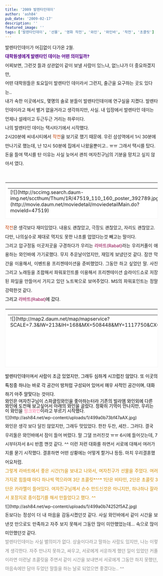 ```yaml
---
title: '2009 발렌타인데이'
author: 'ash84'
pub_date: '2009-02-17'
description: ''
featured_image: ''
tags: ['발렌타인데이', '선물', '영화 작전', '와인', '와인바', '작전', '초콜릿']
---
```



<span style="font-size: 11pt; "></span>

<div style="line-height: 2; "><span style="font-size: 11pt; ">발렌타인데이가 어김없이 다가온 2월. </span></div><span style="font-size: 11pt; ">  
</span>

<div style="line-height: 2; "><span style="COLOR: rgb(87,4,140)">  
<span style="font-size: 11pt; ">  
</span></span></div><span style="font-size: 11pt; ">  
</span>

<div style="line-height: 2; "><span style="FONT-WEIGHT: bold"><span style="color: rgb(87, 4, 140); font-size: 11pt; ">대학원생에게 발렌타인 데이는 어떤 의미일까? </span></span></div><span style="font-size: 11pt; ">  
</span>

<div style="line-height: 2; "><span style="font-size: 11pt; ">  
</span></div><span style="font-size: 11pt; ">  
</span>

<div style="line-height: 2; "><span style="font-size: 11pt; ">어찌보면, 그런것 들과 상관없이 같이 보낼 사람이 있느냐, 없느냐가 더 중요하겠지만, </span></div><span style="font-size: 11pt; ">  
</span>

<div style="line-height: 2; "><span style="font-size: 11pt; ">어떤 대학원들은 토요일이 발렌타인 데이라서 그런지, 출근을 요구하는 곳도 있다는.. </span></div><span style="font-size: 11pt; ">  
</span>

<div style="line-height: 2; "><span style="font-size: 11pt; ">  
</span></div><span style="font-size: 11pt; ">  
</span>

<div style="line-height: 2; "><span style="font-size: 11pt; ">내가 속한 이곳에서도, 몇명의 솔로 분들이 발렌타인데이에 연구실을 지켰다. 발렌타인데이라고 해서 별거 없을거라고 생각하지만, 사실. 내 입장에서 발렌타인 데이는 언제나 설레이고 두근두근 거리는 하루이다. </span></div><span style="font-size: 11pt; ">  
</span>

<div style="line-height: 2; "><span style="font-size: 11pt; ">  
</span></div><span style="font-size: 11pt; ">  
</span>

<div style="line-height: 2; "><span style="font-size: 11pt; line-height:2; ">나의 발렌타인 데이는 택시타기에서 시작했다. </span></div><span style="font-size: 11pt; ">  
</span>

<div style="line-height: 2; "><span style="font-size: 11pt; line-height:2;">2시20분에 씨네시티에서 </span><span style="color: rgb(200, 66, 5); font-size: 11pt; ">작전</span><span style="font-size: 11pt; ">을 보기로 했기 때문에. 우린 삼성역에서 1시 30분에 만나기로 했는데, 난 12시 50분에 집에서 나왔을뿐이고.. ㅠㅠ 그래서 택시를 탔다. 돈을 들여 택시를 탄 이유는 사실 늦어서 괜히 여자친구님의 기분을 망치고 싶지 않아서 였다.</span></div><span style="font-size: 11pt; ">  
</span>

<div style="line-height: 2; "><span style="font-size: 11pt; "> </span></div><span style="font-size: 11pt; ">  
</span>

<div style="line-height: 2; "><span style="font-size: 11pt; ">  
</span>  
<table border="0" category="cinema_detail" cellpadding="12" cellspacing="0" height="120" key="47519" openpost="false" style="BORDER-RIGHT: #f3f3f3 1px solid; BORDER-TOP: #f3f3f3 1px solid; BORDER-LEFT: #f3f3f3 1px solid; LINE-HEIGHT: 2;  BORDER-BOTTOM: #f3f3f3 1px solid; BACKGROUND-COLOR: #ffffff" width="374"><tbody><tr><td style="PADDING-BOTTOM: 0px"><span style="font-size: 11pt; ">  
</span>  
<table border="0" cellpadding="0" cellspacing="0" width="350"><tbody><tr><td valign="top" width="60">[![](http://sccimg.search.daum-img.net/sccthum/Thum/1R/47519_110_160_poster_392789.jpg)](http://movie.daum.net/moviedetail/moviedetailMain.do?movieId=47519)</td><td width="12"></td><td valign="top" width="278"><span style="font-size: 11pt; ">  
</span>  
<table border="0" cellpadding="0" cellspacing="0" width="100%"><tbody><tr><th align="left" colspan="2" height="18" valign="top"><span style="FONT-WEIGHT: bold; FONT-SIZE: 12px; OVERFLOW: hidden; FONT-FAMILY: 굴림,gulim,sans-serif; HEIGHT: 17px">[<span style="font-size: 11pt; ">작전</span>](http://movie.daum.net/moviedetail/moviedetailMain.do?movieId=47519)</span><span style="font-size: 11pt; "></span></th></tr><tr><td align="left" height="18" valign="top" width="40"><span style="font-size: 11pt; color: rgb(153, 153, 153); font-family: 굴림, gulim, sans-serif; height: 17px; ">감독</span><span style="font-size: 11pt; "></span></td><td align="left" height="18" valign="top"><span style="display: block; font-size: 11pt; overflow: hidden; color: rgb(51, 51, 51); font-family: 굴림, gulim, sans-serif; height: 17px; text-overflow: ellipsis; ">이호재 (2008 / 한국)</span><span style="font-size: 11pt; "></span></td></tr><tr><td align="left" height="36" valign="top" width="40"><span style="font-size: 11pt; color: rgb(153, 153, 153); font-family: 굴림, gulim, sans-serif; height: 17px; ">출연</span><span style="font-size: 11pt; "></span></td><td align="left" height="36" valign="top"><span style="display: block; font-size: 11pt; overflow: hidden; color: rgb(51, 51, 51); font-family: 굴림, gulim, sans-serif; height: 34px; text-overflow: ellipsis; ">박용하, 김민정, 박희순, 김무열</span><span style="font-size: 11pt; "></span></td></tr><tr><td align="left" colspan="2" valign="top">[<span style="font-size: 11pt; ">상세보기</span>](http://movie.daum.net/moviedetail/moviedetailMain.do?movieId=47519)<span style="font-size: 11pt; "></span></td></tr></tbody></table></td></tr></tbody></table></td></tr></tbody></table><span style="font-size: 11pt; ">  
</span>

</div><span style="font-size: 11pt; ">  
</span>

<div style="line-height: 2; "><span style="color: rgb(200, 66, 5); font-size: 11pt; ">작전</span><span style="font-size: 11pt; ">은 생각보다 재미있었다. 내용도 괜찮았고, 극장도 괜찮았고, 자리도 괜찮았고. </span></div><span style="font-size: 11pt; ">  
</span>

<div style="line-height: 2; "><span style="font-size: 11pt; ">다만, 나의실수로 제대로 먹지도 못한 나초를 업었다는것 빼고는 말이다. </span></div><span style="font-size: 11pt; ">  
</span>

<div style="line-height: 2; "><span style="font-size: 11pt; ">  
</span></div><span style="font-size: 11pt; ">  
</span>

<div style="text-align: justify; line-height: 2; "><span style="font-size: 11pt; ">그리고 압구정동 이곳저곳을 구경하다가 우리는 </span><span style="color: rgb(140, 4, 75); font-size: 11pt; ">라바트(Rabat)</span><span style="font-size: 11pt; ">라는 우리커플이 애용하는 와인바에 가기로했다. 무지 추운날이었지만, 재밌게 보냈던것 같다. 잠깐 막간을 이용해서, 이벤트용 프리젠테이션을 준비했었다. 그동안 하고 싶었던 말. 사진 그리고 노래등을 조합해서 파워포인트를 이용해서 프리젠테이션 슬라이드쇼로 저장된 파일을 만들어서 가지고 있던 노트북으로 보여주었다. MS의 파워포인트는 정말 강력한것 같다. </span></div><span style="font-size: 11pt; ">  
</span>

<div style="text-align: justify; line-height: 2; "><span style="font-size: 11pt; ">  
</span></div><span style="font-size: 11pt; ">  
</span>

<div style="text-align: left; line-height: 2; "><span style="font-size: 11pt; color: rgb(0, 0, 0); line-height: 2; font-family: Arial; ">그리고 </span><span style="FONT-SIZE: 13px; LINE-HEIGHT: 16px; FONT-FAMILY: Arial"><span style="color: rgb(140, 4, 75); font-size: 11pt; ">라바트(Rabat)</span></span><span style="font-size: 11pt; color: rgb(0, 0, 0); line-height: 2; font-family: Arial; ">에 갔다. </span></div><span style="font-size: 11pt; ">  
</span>

<div style="text-align: left; line-height: 2; "><span style="FONT-SIZE: 13px; COLOR: rgb(0,0,0); LINE-HEIGHT: 2; FONT-FAMILY: Arial">  
<span style="font-size: 11pt; ">  
</span></span></div><span style="font-size: 11pt; ">  
</span>

<div style="text-align: left; line-height: 2; "><span style="font-size: 11pt; ">  
</span>  
<table border="0" category="양식,외국요리_detail" cellpadding="12" cellspacing="0" height="192" key="P650930" openpost="false" style="BORDER-RIGHT: #f3f3f3 1px solid; BORDER-TOP: #f3f3f3 1px solid; BORDER-LEFT: #f3f3f3 1px solid; LINE-HEIGHT: 2; BORDER-BOTTOM: #f3f3f3 1px solid; BACKGROUND-COLOR: #ffffff" width="572"><tbody><tr><td style="PADDING-BOTTOM: 0px"><span style="font-size: 11pt; ">  
</span>  
<table border="0" cellpadding="0" cellspacing="0" width="100%"><tbody><tr><td rowspan="2" valign="top" width="213">![](http://map2.daum.net/map/mapservice?SCALE=7.3&IW=213&IH=168&MX=508448&MY=1117750&CX=508448&CY=1117750)</td><td rowspan="2" width="10"></td><td align="left" height="63" valign="top" width="325">[![]()](http://local.daum.net/place/place_view.daum?place_id=P650930)</td></tr><tr><td valign="top"><span style="font-size: 11pt; ">  
</span>  
<table border="0" cellpadding="0" cellspacing="0" width="100%"><tbody><tr><th align="left" colspan="2" height="18" valign="top"><font style="FONT-WEIGHT: bold; FONT-SIZE: 12px; COLOR: #333333; FONT-FAMILY: 굴림,gulim,sans-serif">[**<span style="font-size: 11pt; ">라바트</span>**<span style="font-size: 11pt; ">압구정점</span>](http://local.daum.net/place/place_view.daum?place_id=P650930)</font><span style="font-size: 11pt; "></span></th></tr><tr><td align="left" height="18" valign="top" width="40"><font style="FONT-SIZE: 12px; COLOR: #999999; LINE-HEIGHT: 1.4; FONT-FAMILY: 굴림,gulim,sans-serif"><span style="font-size: 11pt; ">주소</span></font><span style="font-size: 11pt; "></span></td><td align="left" height="18" valign="top"><span style="DISPLAY: block; FLOAT: left; OVERFLOW: hidden; HEIGHT: 14px; TEXT-OVERFLOW: ellipsis"><font style="FONT-SIZE: 12px; COLOR: #333333; LINE-HEIGHT: 1.4; FONT-FAMILY: 굴림,gulim,sans-serif"><span style="font-size: 11pt; ">서울 강남구 신사동 663-24</span></font></span><span style="font-size: 11pt; "></span></td></tr><tr><td align="left" height="36" valign="top" width="40"><font style="FONT-SIZE: 12px; COLOR: #999999; LINE-HEIGHT: 1.4; FONT-FAMILY: 굴림,gulim,sans-serif"><span style="font-size: 11pt; ">설명</span></font><span style="font-size: 11pt; "></span></td><td align="left" height="36" valign="top"></td></tr><tr><td align="left" colspan="2" valign="top">[<span style="font-size: 11pt; ">상세보기</span>](http://local.daum.net/place/place_view.daum?place_id=P650930)<span style="font-size: 11pt; "></span></td></tr></tbody></table></td></tr></tbody></table></td></tr></tbody></table><span style="FONT-SIZE: 13px; COLOR: rgb(0,0,0); LINE-HEIGHT: 16px; FONT-FAMILY: Arial">  
<span style="font-size: 11pt; ">  
</span>  
</span>

</div><span style="font-size: 11pt; ">  
</span>

<div style="text-align: left; line-height: 2; "><span style="font-size: 11pt; color: rgb(0, 0, 0); line-height: 2; font-family: Arial; ">발렌타인데이여서 사람이 조금 있었지만, 그래두 심하게 시끄럽진 않았다. 또 이곳의 특징중 하나는 바로 각 공간이 방처럼 구성되어 있어서 매우 사적인 공간이며, 대화하기 아주 알맞다는 것이다. </span></div><span style="font-size: 11pt; ">  
</span>

<div style="text-align: left; line-height: 2; "><span style="FONT-SIZE: 13px; COLOR: rgb(0,0,0); LINE-HEIGHT: 2; FONT-FAMILY: Arial">  
<span style="font-size: 11pt; ">  
</span></span></div><span style="font-size: 11pt; ">  
</span>

<div style="text-align: left; line-height: 2; "><span style="font-size: 11pt; color: rgb(0, 0, 0); line-height: 16px; font-family: Arial; ">와인은 여자친구님이 스파클링와인을 좋아하는터라 기존의 빌라엠 와인외에 다른 와인에 도전해 보고싶어서 아래의 와인을 골랐다. 정확히 기억이 안나지만, 우리는 이 와인을 </span><span style="FONT-SIZE: 13px; LINE-HEIGHT: 16px; FONT-FAMILY: Arial"><span style="color: rgb(243, 112, 155); font-size: 11pt; ">핑크와인</span></span><span style="font-size: 11pt; color: rgb(0, 0, 0); line-height: 16px; font-family: Arial; ">이라고 부르기 시작했다. </span></div><span style="font-size: 11pt; ">  
</span>

<div style="line-height: 2; "><span style="font-size: 11pt; ">  
</span></div><span style="font-size: 11pt; ">  
</span>

<div style="line-height: 2; ">![](http://ash84.net/wp-content/uploads/1/499a0b73bf47aAX.jpg)

<span style="font-size: 11pt; ">  
</span>

</div><span style="font-size: 11pt; ">  
</span>

<div style="line-height: 2; "><span style="font-size: 11pt; ">  
</span></div><span style="font-size: 11pt; ">  
</span>

<div style="line-height: 2; "><span style="font-size: 11pt; ">와인은 생각 보다 달진 않았지만, 그래두 맛있었다. 한잔 두잔, 세잔.. 그러다. 결국 우리둘은 와인바에서 잠이 들어 버렸다. 말 그댈 쓰러진것 ㅠㅠ 6시에 들어갓는데, 7시부터자서 8시 반쯤 깬것 같다. ^^ 이런 저런 대화를 하면서 서로에 대해서 여러가지를 묻기 시작했다. 결혼하면 어떤 상황에는 어떻게 할거냐 등등. 마치 우리결혼했어요처럼. </span></div><span style="font-size: 11pt; ">  
</span>

<div style="text-align: justify; line-height: 2; "><span style="font-size: 11pt; ">  
</span></div><span style="font-size: 11pt; ">  
</span>

<div style="text-align: justify; line-height: 2; "><span style="color: rgb(209, 142, 10); font-size: 11pt; ">그렇게 라바트에서 좋은 시간(?)을 보내고 나와서, 여자친구가 선물을 주었다. 여러가지로 힘들때 마다 하나씩 먹으라며 3단 초콜릿*^^* 1단은 비타민, 2단은 초콜릿 3단은 카라멜이 들어있다. 여자친구님께서 손수 만드신것은 아니지만, 하나하나 잘라서 포장지로 종이접기를 해서 만들었다고 했다. ^^</span></div><span style="font-size: 11pt; ">  
</span>

<div style="text-align: justify; line-height: 2; "><span style="font-size: 11pt; ">  
</span></div><span style="font-size: 11pt; ">  
</span>

<div style="text-align: justify; line-height: 2; ">![](http://ash84.net/wp-content/uploads/1/499a0b74252f5AZ.jpg)

<span style="font-size: 11pt; ">  
</span>

</div><span style="font-size: 11pt; ">  
</span>

<div style="text-align: justify; line-height: 2; "><span style="font-size: 11pt; ">  
</span></div><span style="font-size: 11pt; ">  
</span>

<div style="text-align: justify; line-height: 2; "><span style="font-size: 11pt; ">돈보다는 정성이 더 내 마음을 감동시켰던것 같다. 사실 와인바에서 같이 시간을 보낸것 만으로도 만족하고 자주 보지 못해서 그동안 많이 미안했었는데… 속으로 많이 미안했던것 같다. </span></div><span style="font-size: 11pt; ">  
</span>

<div style="text-align: justify; line-height: 2; "><span style="COLOR: rgb(142,142,142)">  
<span style="font-size: 11pt; ">  
</span></span></div><span style="font-size: 11pt; ">  
</span>

<div style="text-align: justify; line-height: 2; "><span style="color: rgb(142, 142, 142); font-size: 11pt; ">발렌타인데이는 사실 별의미가 없다. 상술이다라고 말하는 사람도 있지만, 나는 이렇게 생각한다. 자주 만나지 못하고, 싸우고, 서로에게 서운하게 했던 일이 있었던 커플이라면 이런날 초콜릿을 주면서 같이 시간을 보내면서 서로에게 그동안 하지 못했던, 마음속에만 담아 두었던 말들을 하는 날로 되었으면 좋겠다는.. ^^</span></div><span style="font-size: 11pt; ">  
</span>

<div style="text-align: justify; line-height: 2; "><span style="font-size: 11pt; ">  
</span></div><span style="font-size: 11pt; ">  
</span>

<div style="text-align: justify; line-height: 2; "><span style="font-size: 11pt; ">  
</span></div><span style="font-size: 11pt; ">  
</span>

<div style="line-height: 2; "><span style="font-size: 11pt; ">  
</span></div><span style="font-size: 11pt; ">  
</span>

<div style="line-height: 2; "></div>

